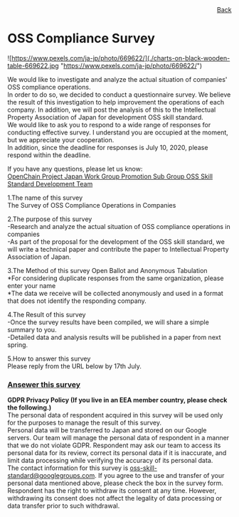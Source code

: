<div style="text-align: right;">
<a href="/OpenChain-JWG/">Back</a>
</div>

# OSS Compliance Survey 

![https://www.pexels.com/ja-jp/photo/669622/](./charts-on-black-wooden-table-669622.jpg "https://www.pexels.com/ja-jp/photo/669622/")  

We would like to investigate and analyze the actual situation of companies' OSS compliance operations.  
In order to do so, we decided to conduct a questionnaire survey. We believe the result of this investigation to help improvement the operations of each company. In addition, we will post the analysis 
of this to the Intellectual Property Association of Japan for development OSS skill standard.  
We would like to ask you to respond to a wide range of responses for conducting effective survey. I understand you are occupied at the moment, but we appreciate your cooperation.  
In addition, since the deadline for responses is July 10, 2020, please respond within the deadline.

If you have any questions, please let us know:  
[OpenChain Project Japan Work Group Promotion Sub Group OSS Skill Standard Development Team](mailto:oss-skill-standard@googlegroups.com)
 
1.The name of this survey  
The Survey of OSS Compliance Operations in Companies  

2.The purpose of this survey  
-Research and analyze the actual situation of OSS compliance operations in companies  
-As part of the proposal for the development of the OSS skill standard, we will write a technical paper and contribute the paper to Intellectual Property Association of Japan.   

3.The Method of this survey
Open Ballot and Anonymous Tabulation  
*For considering duplicate responses from the same organization, please enter your name  
*The data we receive will be collected anonymously and used in a format that does not identify the responding company.  

4.The Result of this survey  
-Once the survey results have been compiled, we will share a simple summary to you.  
-Detailed data and analysis results will be published in a paper from next spring.  

5.How to answer this survey   
Please reply from the URL below by 17th July.  

 ### [Ansewer this survey](https://docs.google.com/forms/d/e/1FAIpQLSfQduZtCNFJXtw_BA5YVQIFp36Q6Rbb7b1V_j8bUcYbsm7h8A/viewform)
  
 **GDPR Privacy Policy (If you live in an EEA member country, please check the following.)**  
The personal data of respondent acquired in this survey will be used only for the purposes to manage the result of this survey.  
Personal data will be transferred to Japan and stored on our Google servers. Our team will manage the personal data of respondent in a manner that we do not violate GDPR. Respondent may ask our team to access its personal data for its review, correct its personal data if it is inaccurate, and limit data processing while verifying the accuracy of its personal data.   
The contact information for this survey is [oss-skill-standard@googlegroups.com](mailto:oss-skill-standard@googlegroups.com). If you agree to the use and transfer of your personal data mentioned above, please check the box in the survey form.  
Respondent has the right to withdraw its consent at any time. However, withdrawing its consent does not affect the legality of data processing or data transfer prior to such withdrawal.

